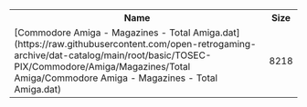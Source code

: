 <table>
<tr><th>Name</th><th>Size</th></tr>
<tr><td>
[Commodore Amiga - Magazines - Total Amiga.dat](https://raw.githubusercontent.com/open-retrogaming-archive/dat-catalog/main/root/basic/TOSEC-PIX/Commodore/Amiga/Magazines/Total Amiga/Commodore Amiga - Magazines - Total Amiga.dat)
</td><td>8218</td></tr>
</table>
